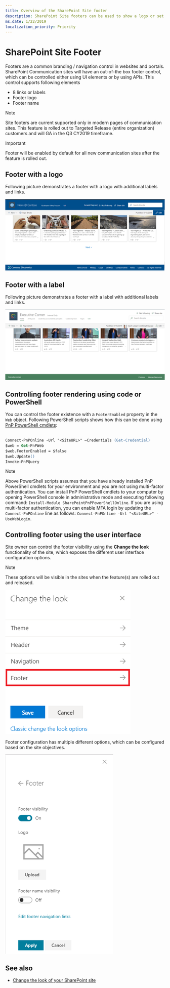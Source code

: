 ```yaml
---
title: Overview of the SharePoint Site footer
description: SharePoint Site footers can be used to show a logo or set of links/labels in a modern SharePoint site. They can be configured using the UI settings or by using APIs.
ms.date: 1/22/2019
localization_priority: Priority
---
```


# SharePoint Site Footer

Footers are a common branding / navigation control in websites and portals. SharePoint Communication sites will have an out-of-the box footer control, which can be controlled either using UI elements or by using APIs. This control supports following elements

- 8 links or labels
- Footer logo 
- Footer name

> [!NOTE]
> Site footers are current supported only in modern pages of communication sites. This feature is rolled out to Targeted Release (entire organization) customers and will GA in the Q3 CY2019 timeframe.

> [!IMPORTANT]
> Footer will be enabled by default for all new communication sites after the feature is rolled out.

## Footer with a logo

Following picture demonstrates a footer with a logo with additional labels and links.

![Image showing a site footer with a logo](../images/footer-with-a-logo.png)

## Footer with a label

Following picture demonstrates a footer with a label with additional labels and links.

![Image showing a site footer with a label](../images/footer-with-a-label.png)

## Controlling footer rendering using code or PowerShell

You can control the footer existence with a `FooterEnabled` property in the `Web` object. Following PowerShell scripts shows how this can be done using [PnP PowerShell cmdlets](https://docs.microsoft.com/en-us/powershell/sharepoint/sharepoint-pnp/sharepoint-pnp-cmdlets?view=sharepoint-ps):

```ps

Connect-PnPOnline -Url "<SiteURL>" –Credentials (Get-Credential) 
$web = Get-PnPWeb 
$web.FooterEnabled = $false 
$web.Update() 
Invoke-PnPQuery  

```

> [!NOTE]
> Above PowerShell scripts assumes that you have already installed PnP PowerShell cmdlets for your environment and you are not using multi-factor authentication. You can install PnP PowerShell cmdlets to your computer by opening PowerShell console in administrative mode and executing following command: `Install-Module SharePointPnPPowerShellOnline`. If you are using multi-factor authentication, you can enable MFA login by updating the `Connect-PnPOnline` line as follows: `Connect-PnPOnline -Url "<SiteURL>" -UseWebLogin`.

## Controlling footer using the user interface

Site owner can control the footer visibility using the **Change the look** functionality of the site, which exposes the different user interface configuration options.

> [!NOTE]
> These options will be visible in the sites when the feature(s) are rolled out and released.

![Change the look configuration options](../images/footer-change-the-look.png)

Footer configuration has multiple different options, which can be configured based on the site objectives.

![Footer UI configuration options](../images/footer-ui-configuration.png)

## See also

- [Change the look of your SharePoint site](https://support.office.com/en-us/article/change-the-look-of-your-sharepoint-site-06bbadc3-6b04-4a60-9d14-894f6a170818)
